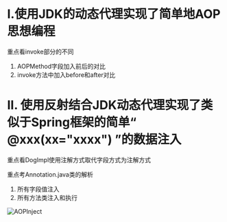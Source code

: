 # I.使用JDK的动态代理实现了简单地AOP思想编程

重点看invoke部分的不同

1. AOPMethod字段加入前后的对比
2. invoke方法中加入before和after对比

# II. 使用反射结合JDK动态代理实现了类似于Spring框架的简单“ @xxx(xx="xxxx") ”的数据注入

重点看DogImpl使用注解方式取代字段方式为注解方式

重点考Annotation.java类的解析
1. 所有字段值注入
2. 所有方法类注入和执行

![AOPInject][1]

[1]: https://github.com/jueqingsizhe66/DesignPattern/blob/master/image/AOPInject.png
